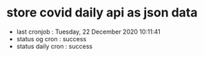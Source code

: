 # store covid daily api as json data

- last cronjob : Tuesday, 22 December 2020 10:11:41
- status og cron : success
- status daily cron : success
      
      